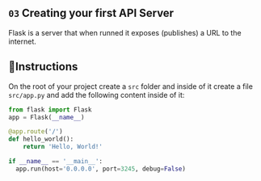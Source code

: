 ## `03` Creating your first API Server

Flask is a server that when runned it exposes (publishes) a URL to the internet.

## 📝Instructions

On the root of your project create a `src` folder and inside of it create a file `src/app.py` and add the following content inside of it:

```python
from flask import Flask
app = Flask(__name__)

@app.route('/')
def hello_world():
    return 'Hello, World!'

if __name__ == '__main__':
  app.run(host='0.0.0.0', port=3245, debug=False)
```

